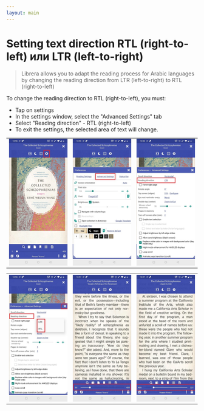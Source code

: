 ```yaml
---
layout: main
---
```


# Setting text direction RTL (right-to-left) или LTR (left-to-right)


> Librera allows you to adapt the reading process for Arabic languages by changing the reading direction from LTR (left-to-right) to RTL (right-to-left)


To change the reading direction to RTL (right-to-left), you must:

* Tap on settings
* In the settings window, select the "Advanced Settings" tab
* Select "Reading direction" - RTL (right-to-left)
* To exit the settings, the selected area of text will change.

||||
|-|-|-|
|![](1.jpg)|![](2.jpg)|![](3.jpg)|

||||
|-|-|-|
|![](4.jpg)|![](5.jpg)|![](6.jpg)|
